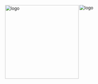 <img src="https://github-readme-stats.vercel.app/api?username=whjin&theme=radical&show_icons=true" alt="logo" height="240" align="left"/>
<img src="https://github-profile-trophy.vercel.app/?username=whjin&theme=flat&column=7" alt="logo" align="center" />
